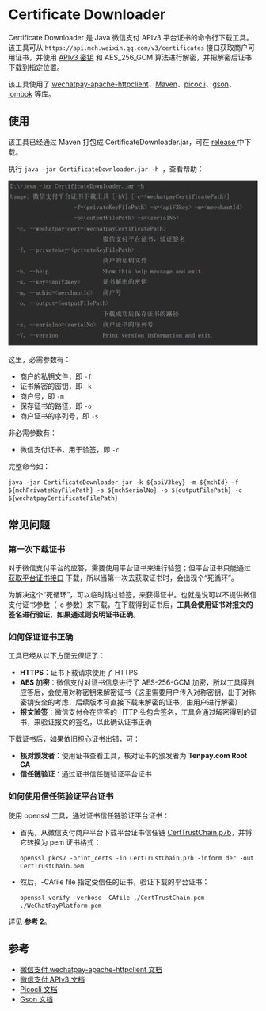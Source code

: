 # Certificate Downloader

Certificate Downloader 是 Java 微信支付 APIv3 平台证书的命令行下载工具。该工具可从 `https://api.mch.weixin.qq.com/v3/certificates` 接口获取商户可用证书，并使用 [APIv3 密钥](https://wechatpay-api.gitbook.io/wechatpay-api-v3/ren-zheng/api-v3-mi-yao) 和 AES_256_GCM 算法进行解密，并把解密后证书下载到指定位置。

该工具使用了 [wechatpay-apache-httpclient]()、[Maven](https://github.com/apache/maven)、[picocli](https://github.com/remkop/picocli)、[gson]()、[lombok](https://github.com/rzwitserloot/lombok) 等库。

## 使用

该工具已经通过 Maven 打包成 CertificateDownloader.jar，可在 [release ](https://github.com/EliasZzz/CertificateDownloader/releases) 中下载。

执行  `java -jar CertificateDownloader.jar -h `，查看帮助：

![1564047129669](images/help.png)

这里，必需参数有：

- 商户的私钥文件，即 `-f`
- 证书解密的密钥，即 `-k`
- 商户号，即 `-m`
- 保存证书的路径，即 `-o`
- 商户证书的序列号，即 `-s`

非必需参数有：

- 微信支付证书，用于验签，即 `-c` 

完整命令如：

```
java -jar CertificateDownloader.jar -k ${apiV3key} -m ${mchId} -f ${mchPrivateKeyFilePath} -s ${mchSerialNo} -o ${outputFilePath} -c ${wechatpayCertificateFilePath}
```

## 常见问题

### 第一次下载证书

对于微信支付平台的应答，需要使用平台证书来进行验签；但平台证书只能通过 [获取平台证书接口](https://wechatpay-api.gitbook.io/wechatpay-api-v3/jie-kou-wen-dang/ping-tai-zheng-shu#huo-qu-ping-tai-zheng-shu-lie-biao) 下载，所以当第一次去获取证书时，会出现个“死循环”。

为解决这个“死循环”，可以临时跳过验签，来获得证书。也就是说可以不提供微信支付证书参数（-c 参数）来下载，在下载得到证书后，**工具会使用证书对报文的签名进行验证**，**如果通过则说明证书正确**。

### 如何保证证书正确
工具已经从以下方面去保证了：
- **HTTPS**：证书下载请求使用了 HTTPS
- **AES 加密**：微信支付对证书信息进行了 AES-256-GCM 加密，所以工具得到应答后，会使用对称密钥来解密证书（这里需要用户传入对称密钥，出于对称密钥安全的考虑，后续版本可直接下载未解密的证书，由用户进行解密）
- **报文验签**：微信支付会在应答的 HTTP 头包含签名，工具会通过解密得到的证书，来验证报文的签名，以此确认证书正确

下载证书后，如果依旧担心证书出错，可：
- **核对颁发者**：使用证书查看工具，核对证书的颁发者为 **Tenpay.com Root CA**
- **信任链验证**：通过证书信任链验证平台证书

### 如何使用信任链验证平台证书

使用 openssl 工具，通过证书信任链验证平台证书：
- 首先，从微信支付商户平台下载平台证书信任链 [CertTrustChain.p7b](https://wx.gtimg.com/mch/files/CertTrustChain.p7b)，并将它转换为 pem 证书格式：
  ```
  openssl pkcs7 -print_certs -in CertTrustChain.p7b -inform der -out CertTrustChain.pem
  ```
- 然后，-CAfile file 指定受信任的证书，验证下载的平台证书：
  ```
  openssl verify -verbose -CAfile ./CertTrustChain.pem ./WeChatPayPlatform.pem
  ``` 

详见 **参考 2**。

## 参考

- [微信支付 wechatpay-apache-httpclient 文档](https://github.com/wechatpay-apiv3/wechatpay-apache-httpclient/blob/master/README.md)
- [微信支付 APIv3 文档](https://wechatpay-api.gitbook.io/wechatpay-api-v3/)
- [Picocli 文档](https://github.com/remkop/picocli/blob/master/README.md)
- [Gson 文档](https://github.com/google/gson/blob/master/README.md)
